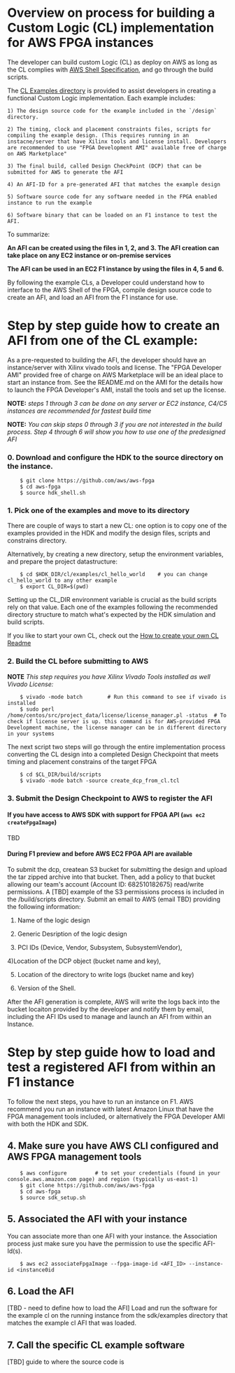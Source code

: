 # Overview on process for building a Custom Logic (CL) implementation for AWS FPGA instances

The developer can build custom Logic (CL) as deploy on AWS as long as the CL complies with [AWS Shell Specification](https://github.com/aws/aws-fpga/hdk/doc/AWS_Shell_Interface_Specifications.md), and go through the build scripts. 

The [CL Examples directory](https://github.com/aws/aws-fpga/tree/master/hdk/cl/examples) is provided to assist developers in creating a
functional Custom Logic implementation. Each example includes:

    1) The design source code for the example included in the `/design` directory.

    2) The timing, clock and placement constraints files, scripts for compiling the example design. (This requires running in an instacne/server that have Xilinx tools and license install. Developers are recommended to use "FPGA Development AMI" available free of charge on AWS Marketplace"

    3) The final build, called Design CheckPoint (DCP) that can be submitted for AWS to generate the AFI

    4) An AFI-ID for a pre-generated AFI that matches the example design

    5) Software source code for any software needed in the FPGA enabled instance to run the example

    6) Software binary that can be loaded on an F1 instance to test the AFI. 

To summarize:

**An AFI can be created using the files in 1, 2, and 3. The AFI creation can take place on any EC2 instance or on-premise services**

**The AFI can be used in an EC2 F1 instance by using the files in 4, 5 and 6.**

By following the example CLs, a Developer could understand how to interface to the AWS Shell of the FPGA, compile design source code to create an AFI, and load an AFI from the F1 instance for use.

# Step by step guide how to create an AFI from one of the CL example:

As a pre-requested to building the AFI, the developer should have an instance/server with Xilinx vivado tools and license. The "FPGA Developer AMI" provided free of charge on AWS Marketplace will be an ideal place to start an instance from. See the README.md on the AMI for the details how to launch the FPGA Developer's AMI, install the tools and set up the license.

**NOTE:** *steps 1 through 3 can be done on any server or EC2 instance, C4/C5 instances are recommended for fastest build time*

**NOTE:** *You can skip steps 0 through 3 if you are not interested in the build process.  Step 4 through 6 will show you how to use one of the predesigned AFI*

### 0. Download and configure the HDK to the source directory on the instance.

        $ git clone https://github.com/aws/aws-fpga
        $ cd aws-fpga
        $ source hdk_shell.sh
    
### 1. Pick one of the examples and move to its directory

There are couple of ways to start a new CL: one option is to copy one of the examples provided in the HDK and modify the design files, scripts and constrains directory.

Alternatively, by creating a new directory, setup the environment variables, and prepare the project datastructure:

        $ cd $HDK_DIR/cl/examples/cl_hello_world    # you can change cl_hello_world to any other example
        $ export CL_DIR=$(pwd)
        
Setting up the CL_DIR environment variable is crucial as the build scripts rely on that value.
Each one of the examples following the recommended directory structure to match what's expected by the HDK simulation and build scripts.

If you like to start your own CL, check out the [How to create your own CL Readme](../developer_designs/README.md)

### 2. Build the CL before submitting to AWS

**NOTE** *This step requires you have Xilinx Vivado Tools installed as well Vivado License:*

        $ vivado -mode batch        # Run this command to see if vivado is installed
        $ sudo perl /home/centos/src/project_data/license/license_manager.pl -status  # To check if license server is up. this command is for AWS-provided FPGA Development machine, the license manager can be in different directory in your systems
    
The next script two steps will go through the entire implementation process converting the CL design into a completed Design Checkpoint that meets timing and placement constrains of the target FPGA

        $ cd $CL_DIR/build/scripts
        $ vivado -mode batch -source create_dcp_from_cl.tcl 
        
### 3. Submit the Design Checkpoint to AWS to register the AFI

#### If you have access to AWS SDK with support for FPGA API (`aws ec2 createFpgaImage`)
TBD

#### During F1 preview and before AWS EC2 FPGA API are available

To submit the dcp, createan S3 bucket for submitting the design and upload the tar zipped archive into that bucket. Then, add a policy to that bucket allowing our team's account (Account ID: 682510182675) read/write permissions. A [TBD] example of the S3 permissions process is included in the /build/scripts directory. Submit an email to AWS (email TBD) providing the following
information: 

1) Name of the logic design

2) Generic Desription of the logic design

3) PCI IDs (Device, Vendor, Subsystem, SubsystemVendor),

4)Location of the DCP object (bucket name and key),

5) Location of the directory to write logs (bucket name and key)

6) Version of the Shell. 


After the AFI generation is complete, AWS will write the logs back into the bucket locaiton provided by the developer and notify them
by email, including the AFI IDs used to manage and launch an AFI from within an Instance.

# Step by step guide how to load and test a registered AFI from within an F1 instance

To follow the next steps, you have to run an instance on F1. AWS recommend you run an instance with latest Amazon Linux that have the FPGA management tools included, or alternatively the FPGA Developer AMI with both the HDK and SDK.

## 4. Make sure you have AWS CLI configured and AWS FPGA management tools

        $ aws configure         # to set your credentials (found in your console.aws.amazon.com page) and region (typically us-east-1)
        $ git clone https://github.com/aws/aws-fpga
        $ cd aws-fpga
        $ source sdk_setup.sh
        
## 5. Associated the AFI with your instance

You can associate more than one AFI with your instance. the Association process just make sure you have the permission to use the specific AFI-Id(s).

        $ aws ec2 associateFpgaImage --fpga-image-id <AFI_ID> --instance-id <instance0id
        
## 6. Load the AFI

[TBD - need to define how to load the AFI]
Load and run the software for the example cl on the running instance
from the sdk/examples directory that matches the example cl AFI that was
loaded.

## 7. Call the specific CL example software

[TBD] guide to where the source code is 
